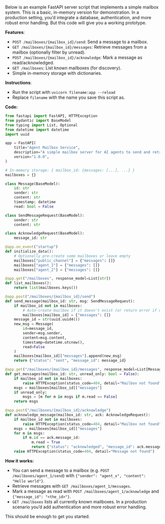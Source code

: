 Below is an example FastAPI server script that implements a simple mailbox system. This is a basic, in-memory version for demonstration. In a production setting, you’d integrate a database, authentication, and more robust error handling. But this code will give you a working prototype.

**Features**:
- `POST /mailboxes/{mailbox_id}/send`: Send a message to a mailbox.
- `GET /mailboxes/{mailbox_id}/messages`: Retrieve messages from a mailbox (optionally filter by unread).
- `POST /mailboxes/{mailbox_id}/acknowledge`: Mark a message as read/acknowledged.
- `GET /mailboxes`: List known mailboxes (for discovery).
- Simple in-memory storage with dictionaries.

**Instructions**:
- Run the script with `uvicorn filename:app --reload`
- Replace `filename` with the name you save this script as.

**Code:**

```python
from fastapi import FastAPI, HTTPException
from pydantic import BaseModel
from typing import List, Optional
from datetime import datetime
import uuid

app = FastAPI(
    title="Agent Mailbox Service",
    description="A simple mailbox server for AI agents to send and retrieve messages.",
    version="1.0.0",
)

# In-memory storage: { mailbox_id: {messages: [...], ...} }
mailboxes = {}

class Message(BaseModel):
    id: str
    sender: str
    content: str
    timestamp: datetime
    read: bool = False

class SendMessageRequest(BaseModel):
    sender: str
    content: str

class AcknowledgeRequest(BaseModel):
    message_id: str

@app.on_event("startup")
def initialize_data():
    # Optionally pre-create some mailboxes or leave empty
    mailboxes["public_channel"] = {"messages": []}
    mailboxes["agent_1"] = {"messages": []}
    mailboxes["agent_2"] = {"messages": []}

@app.get("/mailboxes", response_model=List[str])
def list_mailboxes():
    return list(mailboxes.keys())

@app.post("/mailboxes/{mailbox_id}/send")
def send_message(mailbox_id: str, msg: SendMessageRequest):
    if mailbox_id not in mailboxes:
        # Auto-create mailbox if it doesn't exist (or return error if desired)
        mailboxes[mailbox_id] = {"messages": []}
    message_id = str(uuid.uuid4())
    new_msg = Message(
        id=message_id,
        sender=msg.sender,
        content=msg.content,
        timestamp=datetime.utcnow(),
        read=False
    )
    mailboxes[mailbox_id]["messages"].append(new_msg)
    return {"status": "sent", "message_id": message_id}

@app.get("/mailboxes/{mailbox_id}/messages", response_model=List[Message])
def get_messages(mailbox_id: str, unread_only: bool = False):
    if mailbox_id not in mailboxes:
        raise HTTPException(status_code=404, detail="Mailbox not found")
    msgs = mailboxes[mailbox_id]["messages"]
    if unread_only:
        msgs = [m for m in msgs if m.read == False]
    return msgs

@app.post("/mailboxes/{mailbox_id}/acknowledge")
def acknowledge_message(mailbox_id: str, ack: AcknowledgeRequest):
    if mailbox_id not in mailboxes:
        raise HTTPException(status_code=404, detail="Mailbox not found")
    msgs = mailboxes[mailbox_id]["messages"]
    for m in msgs:
        if m.id == ack.message_id:
            m.read = True
            return {"status": "acknowledged", "message_id": ack.message_id}
    raise HTTPException(status_code=404, detail="Message not found")
```

**How it works:**

- You can send a message to a mailbox (e.g. `POST /mailboxes/agent_1/send`) with `{"sender": "agent_x", "content": "Hello world"}`.
- Retrieve messages with `GET /mailboxes/agent_1/messages`.
- Mark a message as read with `POST /mailboxes/agent_1/acknowledge` and `{"message_id": "<the_id>"}`.
- `GET /mailboxes` lists all currently known mailboxes. In a production scenario you’d add authentication and more robust error handling.

This should be enough to get you started.
